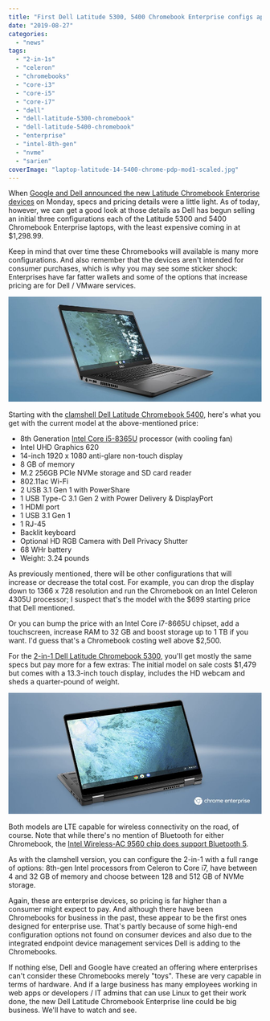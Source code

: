 ```yaml
---
title: "First Dell Latitude 5300, 5400 Chromebook Enterprise configs appear, starting at $1,299"
date: "2019-08-27"
categories: 
  - "news"
tags: 
  - "2-in-1s"
  - "celeron"
  - "chromebooks"
  - "core-i3"
  - "core-i5"
  - "core-i7"
  - "dell"
  - "dell-latitude-5300-chromebook"
  - "dell-latitude-5400-chromebook"
  - "enterprise"
  - "intel-8th-gen"
  - "nvme"
  - "sarien"
coverImage: "laptop-latitude-14-5400-chrome-pdp-mod1-scaled.jpg"
---
```


When [Google and Dell announced the new Latitude Chromebook Enterprise devices](https://www.aboutchromebooks.com/news/google-chrome-enterprise-devices-dell-latitude-5400-5300-chromebook/) on Monday, specs and pricing details were a little light. As of today, however, we can get a good look at those details as Dell has begun selling an initial three configurations each of the Latitude 5300 and 5400 Chromebook Enterprise laptops, with the least expensive coming in at $1,298.99.

Keep in mind that over time these Chromebooks will available is many more configurations. And also remember that the devices aren't intended for consumer purchases, which is why you may see some sticker shock: Enterprises have far fatter wallets and some of the options that increase pricing are for Dell / VMware services.

![](images/laptop-latitude-14-5400-chrome-pdp-mod2-s7-static.jpg)

Starting with the [clamshell Dell Latitude Chromebook 5400](https://www.dell.com/en-us/work/shop/dell-laptops-and-notebooks/latitude-5400-chromebook-enterprise/spd/latitude-14-5400-chrome-laptop), here's what you get with the current model at the above-mentioned price:

- 8th Generation [Intel Core i5-8365U](https://ark.intel.com/content/www/us/en/ark/products/193555/intel-core-i5-8365u-processor-6m-cache-up-to-4-10-ghz.html) processor (with cooling fan)
- Intel UHD Graphics 620
- 14-inch 1920 x 1080 anti-glare non-touch display
- 8 GB of memory
- M.2 256GB PCIe NVMe storage and SD card reader
- 802.11ac Wi-Fi
- 2 USB 3.1 Gen 1 with PowerShare
- 1 USB Type-C 3.1 Gen 2 with Power Delivery & DisplayPort
- 1 HDMI port
- 1 USB 3.1 Gen 1 
- 1 RJ-45
- Backlit keyboard
- Optional HD RGB Camera with Dell Privacy Shutter
- 68 WHr battery
- Weight: 3.24 pounds

As previously mentioned, there will be other configurations that will increase or decrease the total cost. For example, you can drop the display down to 1366 x 728 resolution and run the Chromebook on an Intel Celeron 4305U processor; I suspect that's the model with the $699 starting price that Dell mentioned.

Or you can bump the price with an Intel Core i7-8665U chipset, add a touchscreen, increase RAM to 32 GB and boost storage up to 1 TB if you want. I'd guess that's a Chromebook costing well above $2,500.

For the [2-in-1 Dell Latitude Chromebook 5300](https://www.dell.com/en-us/work/shop/tablets-and-2-in-1-laptops/latitude-5300-2-in-1-chromebook-enterprise/spd/latitude-13-5300-2-in-1-chrome-laptop), you'll get mostly the same specs but pay more for a few extras: The initial model on sale costs $1,479 but comes with a 13.3-inch touch display, includes the HD webcam and sheds a quarter-pound of weight.

![](images/laptop-latitude-13-5300-2in1-chrome-pdp-mod1.jpg)

Both models are LTE capable for wireless connectivity on the road, of course. Note that while there's no mention of Bluetooth for either Chromebook, the [Intel Wireless-AC 9560 chip does support Bluetooth 5](https://www.intel.com/content/www/us/en/products/docs/wireless-products/dual-band-wireless-ac-9560-brief.html).

As with the clamshell version, you can configure the 2-in-1 with a full range of options: 8th-gen Intel processors from Celeron to Core i7, have between 4 and 32 GB of memory and choose between 128 and 512 GB of NVMe storage.

Again, these are enterprise devices, so pricing is far higher than a consumer might expect to pay. And although there have been Chromebooks for business in the past, these appear to be the first ones designed for enterprise use. That's partly because of some high-end configuration options not found on consumer devices and also due to the integrated endpoint device management services Dell is adding to the Chromebooks.

If nothing else, Dell and Google have created an offering where enterprises can't consider these Chromebooks merely "toys". These are very capable in terms of hardware. And if a large business has many employees working in web apps or developers / IT admins that can use Linux to get their work done, the new Dell Latitude Chromebook Enterprise line could be big business. We'll have to watch and see.
